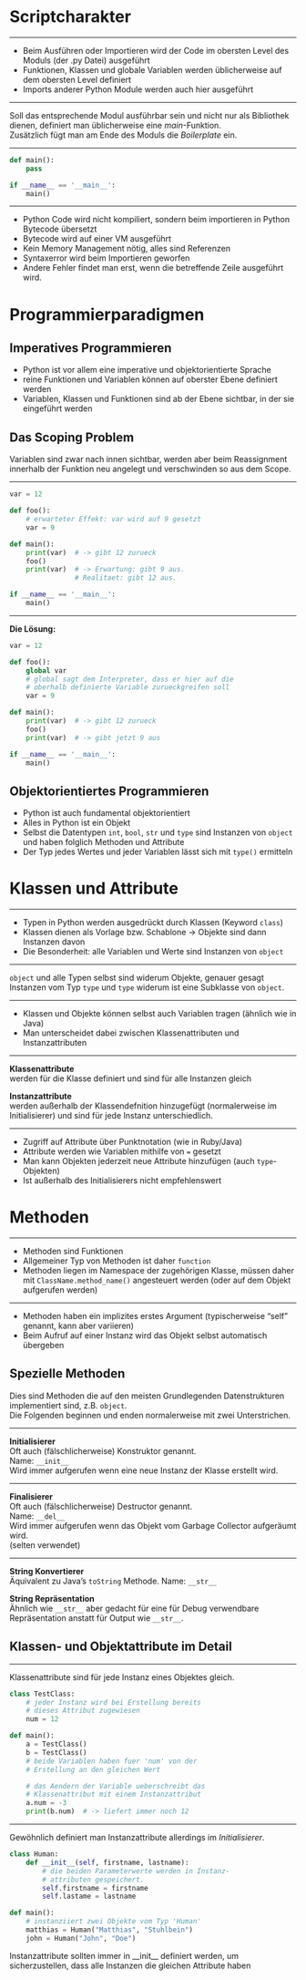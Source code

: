 # Scriptcharakter

---


-   Beim Ausführen oder Importieren wird der Code im obersten Level des
    Moduls (der .py Datei) ausgeführt
-   Funktionen, Klassen und globale Variablen werden üblicherweise
    auf dem obersten Level definiert
-   Imports anderer Python Module werden auch hier ausgeführt

---

Soll das entsprechende Modul ausführbar sein und nicht
nur als Bibliothek dienen, definiert man üblicherweise eine _main_-Funktion.  
Zusätzlich fügt man am Ende des Moduls die _Boilerplate_ ein.

---

```python
def main():
    pass

if __name__ == '__main__':
    main()

```

---

-   Python Code wird nicht kompiliert, sondern beim importieren in
    Python Bytecode übersetzt
-   Bytecode wird auf einer VM ausgeführt
-   Kein Memory Management nötig, alles sind Referenzen
-   Syntaxerror wird beim Importieren geworfen
-   Andere Fehler findet man erst, wenn die betreffende Zeile
    ausgeführt wird.

# Programmierparadigmen

## Imperatives Programmieren

-   Python ist vor allem eine imperative und objektorientierte Sprache
-   reine Funktionen und Variablen können auf oberster Ebene definiert
    werden
-   Variablen, Klassen und Funktionen sind ab der Ebene sichtbar, in der
    sie eingeführt werden

## Das Scoping Problem

Variablen sind zwar nach innen sichtbar, werden aber beim Reassignment
innerhalb der Funktion neu angelegt und verschwinden so aus dem Scope.

---

```python
var = 12

def foo():
    # erwarteter Effekt: var wird auf 9 gesetzt
    var = 9

def main():
    print(var)  # -> gibt 12 zurueck
    foo()
    print(var)  # -> Erwartung: gibt 9 aus.
                # Realitaet: gibt 12 aus.

if __name__ == '__main__':
    main()
```

---

**Die Lösung:**
```python
var = 12

def foo():
    global var
    # global sagt dem Interpreter, dass er hier auf die
    # oberhalb definierte Variable zurueckgreifen soll
    var = 9

def main():
    print(var)  # -> gibt 12 zurueck
    foo()
    print(var)  # -> gibt jetzt 9 aus

if __name__ == '__main__':
    main()
```

## Objektorientiertes Programmieren

-   Python ist auch fundamental objektorientiert
-   Alles in Python ist ein Objekt
-   Selbst die Datentypen `int`, `bool`, `str` und `type` sind Instanzen
    von `object` und haben folglich Methoden und Attribute
-   Der Typ jedes Wertes und jeder Variablen lässt sich mit `type()`
    ermitteln


# Klassen und Attribute

---

-   Typen in Python werden ausgedrückt durch Klassen (Keyword `class`)
-   Klassen dienen als Vorlage bzw. Schablone -&gt; Objekte sind dann
    Instanzen davon
-   Die Besonderheit: alle Variablen und Werte sind Instanzen von
    `object`  

---

`object` und alle Typen selbst sind widerum Objekte, genauer gesagt
Instanzen vom Typ `type` und `type` widerum ist eine Subklasse von
`object`.

---

-   Klassen und Objekte können selbst auch Variablen tragen (ähnlich wie
    in Java)
-   Man unterscheidet dabei zwischen Klassenattributen und
    Instanzattributen

---

**Klassenattribute**  
werden für die Klasse definiert und sind für alle Instanzen gleich

**Instanzattribute**  
werden außerhalb der Klassendefnition hinzugefügt (normalerweise
im Initialisierer) und sind für jede Instanz unterschiedlich.

---

-   Zugriff auf Attribute über Punktnotation (wie in Ruby/Java)
-   Attribute werden wie Variablen mithilfe von `=` gesetzt
-   Man kann Objekten jederzeit neue Attribute hinzufügen (auch
    `type`-Objekten)
-   Ist außerhalb des Initialisierers nicht empfehlenswert

# Methoden

---


-   Methoden sind Funktionen
-   Allgemeiner Typ von Methoden ist daher `function`
-   Methoden liegen im Namespace der zugehörigen Klasse, müssen daher
    mit `ClassName.method_name()` angesteuert werden (oder auf dem
    Objekt aufgerufen werden)

---

-   Methoden haben ein implizites erstes Argument (typischerweise “self”
    genannt, kann aber variieren)
-   Beim Aufruf auf einer Instanz wird das Objekt selbst automatisch
    übergeben

## Spezielle Methoden

Dies sind Methoden die auf den meisten
Grundlegenden Datenstrukturen implementiert sind, z.B. `object`.\
Die Folgenden beginnen und enden normalerweise mit zwei Unterstrichen.

---

**Initialisierer**  
Oft auch (fälschlicherweise) Konstruktor genannt.  
Name: `__init__`  
Wird immer aufgerufen wenn eine neue Instanz der Klasse erstellt wird.

---

**Finalisierer**  
Oft auch (fälschlicherweise) Destructor genannt.  
Name: `__del__`  
Wird immer aufgerufen wenn das Objekt vom Garbage Collector aufgeräumt wird.  
(selten verwendet)

---

**String Konvertierer**  
Äquivalent zu Java’s `toString` Methode. Name: `__str__`

**String Repräsentation**  
Ähnlich wie `__str__` aber gedacht für eine für Debug verwendbare Repräsentation anstatt für Output wie `__str__`.

## Klassen- und Objektattribute im Detail

---

Klassenattribute sind für jede Instanz eines Objektes gleich.
```python
class TestClass:
    # jeder Instanz wird bei Erstellung bereits
    # dieses Attribut zugewiesen
    num = 12

def main():
    a = TestClass()
    b = TestClass()
    # beide Variablen haben fuer 'num' von der
    # Erstellung an den gleichen Wert

    # das Aendern der Variable ueberschreibt das
    # Klassenattribut mit einem Instanzattribut
    a.num = -3
    print(b.num)  # -> liefert immer noch 12
```

---

Gewöhnlich definiert man Instanzattribute allerdings im
*Initialisierer*.
```python
class Human:
    def __init__(self, firstname, lastname):
        # die beiden Parameterwerte werden in Instanz-
        # attributen gespeichert.
        self.firstname = firstname
        self.lastame = lastname

def main():
    # instanziiert zwei Objekte vom Typ 'Human'
    matthias = Human("Matthias", "Stuhlbein")
    john = Human("John", "Doe")
```
Instanzattribute sollten immer in \_\_init\_\_ definiert werden, um
sicherzustellen, dass alle Instanzen die gleichen Attribute haben
